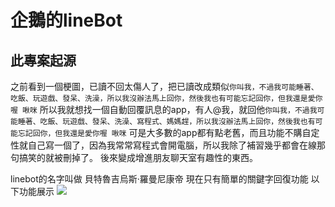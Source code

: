 # 企鵝的lineBot

## 此專案起源
之前看到一個梗圖，已讀不回太傷人了，把已讀改成類似`你叫我，不過我可能睡著、吃飯、玩遊戲、發呆、洗澡，所以我沒辦法馬上回你，然後我也有可能忘記回你，但我還是愛你喔 啾咪`
所以我就想找一個自動回覆訊息的app，有人@我，就回他`你叫我，不過我可能睡著、吃飯、玩遊戲、發呆、洗澡、寫程式、媽媽趕，所以我沒辦法馬上回你，然後我也有可能忘記回你，但我還是愛你喔 啾咪`
可是大多數的app都有點老舊，而且功能不購自定性就自己寫一個了，因為我常常寫程式會開電腦，所以我除了補習幾乎都會在線那句搞笑的就被刪掉了。
後來變成增進朋友聊天室有趣性的東西。

linebot的名字叫做 貝特魯吉烏斯·羅曼尼康帝
現在只有簡單的關鍵字回復功能
以下功能展示
![](https://cdn.discordapp.com/attachments/793784117928919050/907902106252492810/15059839994702.jpg)


